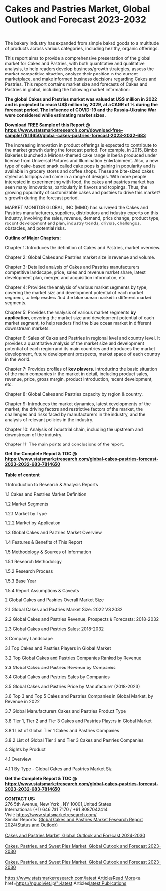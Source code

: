 <h1>Cakes and Pastries Market, Global Outlook and Forecast 2023-2032</h1><br/><p>The bakery industry has expanded from simple baked goods to a multitude of products across various categories, including healthy, organic offerings.</p><p>This report aims to provide a comprehensive presentation of the global market for Cakes and Pastries, with both quantitative and qualitative analysis, to help readers develop business/growth strategies, assess the market competitive situation, analyze their position in the current marketplace, and make informed business decisions regarding Cakes and Pastries. This report contains market size and forecasts of Cakes and Pastries in global, including the following market information:</p><p><strong>The global Cakes and Pastries market was valued at US$ million in 2022 and is projected to reach US$ million by 2029, at a <strong>CAGR</strong> of % during the forecast period. The influence of COVID-19 and the Russia-Ukraine War were considered while estimating market sizes.</strong></p><p><strong>Download FREE Sample of this Report @ <a href="https://www.statsmarketresearch.com/download-free-sample/7814650/global-cakes-pastries-forecast-2023-2032-683">https://www.statsmarketresearch.com/download-free-sample/7814650/global-cakes-pastries-forecast-2023-2032-683</a></strong></p><p>The increasing innovation in product offerings is expected to contribute to the market growth during the forecast period. For example, in 2015, Bimbo Bakeries launched a Minions-themed cake range in Iberia produced under license from Universal Pictures and Illumination Entertainment. Also, a new type of cake-based snack called cake pops is gaining in popularity and is available in grocery stores and coffee shops. These are bite-sized cakes styled as lollipops and come in a range of designs. With more people interested in experimenting with food, the cakes and pastries market has seen many innovations, particularly in flavors and toppings. Thus, the growing popularity of customizable cakes and pastries to drive this market?s growth during the forecast period.</p><p>MARKET MONITOR GLOBAL, INC (MMG) has surveyed the Cakes and Pastries manufacturers, suppliers, distributors and industry experts on this industry, involving the sales, revenue, demand, price change, product type, recent development and plan, industry trends, drivers, challenges, obstacles, and potential risks.</p><p><strong>Outline of Major Chapters:</strong></p><p>Chapter 1: Introduces the definition of Cakes and Pastries, market overview.</p><p>Chapter 2: Global Cakes and Pastries market size in revenue and volume.</p><p>Chapter 3: Detailed analysis of Cakes and Pastries manufacturers competitive landscape, price, sales and revenue market share, latest development plan, merger, and acquisition information, etc.</p><p>Chapter 4: Provides the analysis of various market segments by type, covering the market size and development potential of each market segment, to help readers find the blue ocean market in different market segments.</p><p>Chapter 5: Provides the analysis of various market segments <strong>by application</strong>, covering the market size and development potential of each market segment, to help readers find the blue ocean market in different downstream markets.</p><p>Chapter 6: Sales of Cakes and Pastries in regional level and country level. It provides a quantitative analysis of the market size and development potential of each region and its main countries and introduces the market development, future development prospects, market space of each country in the world.</p><p>Chapter 7: Provides profiles of <strong>key players</strong>, introducing the basic situation of the main companies in the market in detail, including product sales, revenue, price, gross margin, product introduction, recent development, etc.</p><p>Chapter 8: Global Cakes and Pastries capacity by region & country.</p><p>Chapter 9: Introduces the market dynamics, latest developments of the market, the driving factors and restrictive factors of the market, the challenges and risks faced by manufacturers in the industry, and the analysis of relevant policies in the industry.</p><p>Chapter 10: Analysis of industrial chain, including the upstream and downstream of the industry.</p><p>Chapter 11: The main points and conclusions of the report.</p><div><b>Get the Complete Report & TOC @ <a href="https://www.statsmarketresearch.com/global-cakes-pastries-forecast-2023-2032-683-7814650">https://www.statsmarketresearch.com/global-cakes-pastries-forecast-2023-2032-683-7814650</a></b></div><br><b>Table of content</b><p>1 Introduction to Research & Analysis Reports<br />
 
  1.1 Cakes and Pastries Market Definition<br />
 
  1.2 Market Segments<br />
 
  1.2.1 Market by Type<br />
 
  1.2.2 Market by Application<br />
 
  1.3 Global Cakes and Pastries Market Overview<br />
 
  1.4 Features & Benefits of This Report<br />
 
  1.5 Methodology & Sources of Information<br />
 
  1.5.1 Research Methodology<br />
 
  1.5.2 Research Process<br />
 
  1.5.3 Base Year<br />
 
  1.5.4 Report Assumptions & Caveats<br />
 
 2 Global Cakes and Pastries Overall Market Size<br />
 
  2.1 Global Cakes and Pastries Market Size: 2022 VS 2032<br />
 
  2.2 Global Cakes and Pastries Revenue, Prospects & Forecasts: 2018-2032<br />
 
  2.3 Global Cakes and Pastries Sales: 2018-2032<br />
 
 3 Company Landscape<br />
 
  3.1 Top Cakes and Pastries Players in Global Market<br />
 
  3.2 Top Global Cakes and Pastries Companies Ranked by Revenue<br />
 
  3.3 Global Cakes and Pastries Revenue by Companies<br />
 
  3.4 Global Cakes and Pastries Sales by Companies<br />
 
  3.5 Global Cakes and Pastries Price by Manufacturer (2018-2023)<br />
 
  3.6 Top 3 and Top 5 Cakes and Pastries Companies in Global Market, by Revenue in 2022<br />
 
  3.7 Global Manufacturers Cakes and Pastries Product Type<br />
 
  3.8 Tier 1, Tier 2 and Tier 3 Cakes and Pastries Players in Global Market<br />
 
  3.8.1 List of Global Tier 1 Cakes and Pastries Companies<br />
 
  3.8.2 List of Global Tier 2 and Tier 3 Cakes and Pastries Companies<br />
 
 4 Sights by Product<br />
 
  4.1 Overview<br />
 
  4.1.1 By Type - Global Cakes and Pastries Market Siz<br><div><b>Get the Complete Report & TOC @ <a href="https://www.statsmarketresearch.com/global-cakes-pastries-forecast-2023-2032-683-7814650">https://www.statsmarketresearch.com/global-cakes-pastries-forecast-2023-2032-683-7814650</a></b></div></p> <b>CONTACT US:</b><br>276 5th Avenue, New York , NY 10001,United States<br>International: (+1) 646 781 7170 / +91 8087042414<br>Visit: <a href="https://www.statsmarketresearch.com/">https://www.statsmarketresearch.com/</a><br>Similar Reports: <a href="https://www.statsmarketresearch.com/global-cakes-pastries-forecast-2023-2032-683-7814650">Global Cakes and Pastries Market Research Report 2024(Status and Outlook)</a><br/><br/><a href="https://www.statsmarketresearch.com/global-cakes-pastries-forecast-2023-2032-683-7814650">Cakes and Pastries Market, Global Outlook and Forecast 2024-2030</a><br/><br/><a href="https://www.statsmarketresearch.com/global-cakes-pastries-forecast-2023-2032-683-7814650">Cakes, Pastries, and Sweet Pies Market, Global Outlook and Forecast 2023-2030</a><br/><br/><a href="https://www.statsmarketresearch.com/global-cakes-pastries-forecast-2023-2032-683-7814650">Cakes, Pastries, and Sweet Pies Market, Global Outlook and Forecast 2023-2030</a><br/><br/><a href="https://gyeongbokgung.com">https://www.statsmarketresearch.com/</a><a href="https://hallyeomaritime.com">latest Articles</a><a href="https://jingwansa.com">Read More</a><a href=https://nguoiviet.jp/">latest Articles</a><a href="https://www.intelmarketresearch.com/">latest Publications</a>
